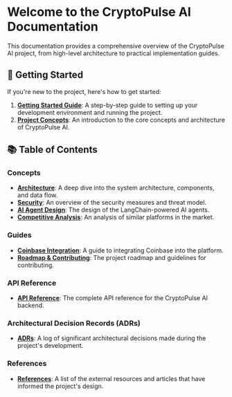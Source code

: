 # Welcome to the CryptoPulse AI Documentation

This documentation provides a comprehensive overview of the CryptoPulse AI project, from high-level architecture to practical implementation guides.

## 🚀 Getting Started

If you're new to the project, here's how to get started:

1.  **[Getting Started Guide](./getting-started.md)**: A step-by-step guide to setting up your development environment and running the project.
2.  **[Project Concepts](./concepts/README.md)**: An introduction to the core concepts and architecture of CryptoPulse AI.

## 📚 Table of Contents

### Concepts

*   **[Architecture](./concepts/architecture.md)**: A deep dive into the system architecture, components, and data flow.
*   **[Security](./concepts/security.md)**: An overview of the security measures and threat model.
*   **[AI Agent Design](./concepts/agent-design.md)**: The design of the LangChain-powered AI agents.
*   **[Competitive Analysis](./concepts/competitive-analysis.md)**: An analysis of similar platforms in the market.

### Guides

*   **[Coinbase Integration](./guides/coinbase-integration.md)**: A guide to integrating Coinbase into the platform.
*   **[Roadmap & Contributing](./guides/roadmap-and-contributing.md)**: The project roadmap and guidelines for contributing.

### API Reference

*   **[API Reference](./api-reference/README.md)**: The complete API reference for the CryptoPulse AI backend.

### Architectural Decision Records (ADRs)

*   **[ADRs](./adr/README.md)**: A log of significant architectural decisions made during the project's development.

### References

*   **[References](./references.md)**: A list of the external resources and articles that have informed the project's design.